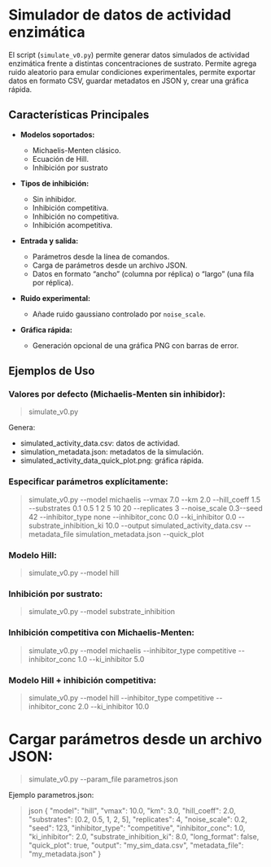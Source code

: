 # Simulador de datos de actividad enzimática

El script (`simulate_v0.py`) permite generar datos simulados de actividad enzimática frente a distintas concentraciones de sustrato. Permite agrega ruido aleatorio para emular condiciones experimentales, permite exportar datos en formato CSV, guardar metadatos en JSON y, crear una gráfica rápida.

## Características Principales

- **Modelos soportados:**
  - Michaelis-Menten clásico.
  - Ecuación de Hill.
  - Inhibición por sustrato

- **Tipos de inhibición:**
  - Sin inhibidor.
  - Inhibición competitiva.
  - Inhibición no competitiva.
  - Inhibición acompetitiva.

- **Entrada y salida:**
  - Parámetros desde la línea de comandos.
  - Carga de parámetros desde un archivo JSON.
  - Datos en formato “ancho” (columna por réplica) o “largo” (una fila por réplica).

- **Ruido experimental:**
  - Añade ruido gaussiano controlado por `noise_scale`.

- **Gráfica rápida:**
  - Generación opcional de una gráfica PNG con barras de error.

## Ejemplos de Uso

### Valores por defecto (Michaelis-Menten sin inhibidor):
   
  >  simulate_v0.py

Genera:

   - simulated_activity_data.csv: datos de actividad.
   - simulation_metadata.json: metadatos de la simulación.
   - simulated_activity_data_quick_plot.png: gráfica rápida.

### Especificar parámetros explícitamente:


 >   simulate_v0.py --model michaelis --vmax 7.0 --km 2.0 --hill_coeff 1.5 --substrates 0.1 0.5 1 2 5 10 20 --replicates 3 --noise_scale 0.3--seed 42 --inhibitor_type none --inhibitor_conc 0.0 --ki_inhibitor 0.0 --substrate_inhibition_ki 10.0 --output simulated_activity_data.csv --metadata_file simulation_metadata.json --quick_plot

### Modelo Hill:

  >   simulate_v0.py --model hill

### Inhibición por sustrato:
  >   simulate_v0.py --model substrate_inhibition

### Inhibición competitiva con Michaelis-Menten:

  >  simulate_v0.py --model michaelis --inhibitor_type competitive --inhibitor_conc 1.0 --ki_inhibitor 5.0

### Modelo Hill + inhibición competitiva:


  >  simulate_v0.py --model hill --inhibitor_type competitive --inhibitor_conc 2.0 --ki_inhibitor 10.0


# Cargar parámetros desde un archivo JSON:

  >  simulate_v0.py --param_file parametros.json

Ejemplo parametros.json:

  >json
  {
  "model": "hill",
  "vmax": 10.0,
  "km": 3.0,
  "hill_coeff": 2.0,
  "substrates": [0.2, 0.5, 1, 2, 5],
  "replicates": 4,
  "noise_scale": 0.2,
  "seed": 123,
  "inhibitor_type": "competitive",
  "inhibitor_conc": 1.0,
  "ki_inhibitor": 2.0,
  "substrate_inhibition_ki": 8.0,
  "long_format": false,
  "quick_plot": true,
  "output": "my_sim_data.csv",
  "metadata_file": "my_metadata.json"
}
